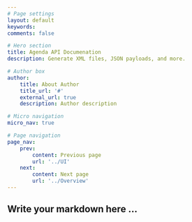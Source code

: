 ```yaml
---
# Page settings
layout: default
keywords:
comments: false

# Hero section
title: Agenda API Documenation
description: Generate XML files, JSON payloads, and more.

# Author box
author:
    title: About Author
    title_url: '#'
    external_url: true
    description: Author description

# Micro navigation
micro_nav: true

# Page navigation
page_nav:
    prev:
        content: Previous page
        url: '../UI'
    next:
        content: Next page
        url: '../Overview'
---
```


## Write your markdown here ...
